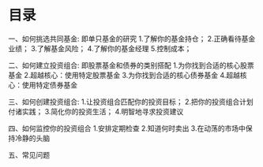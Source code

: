# 目录
一、如何挑选共同基金: 即单只基金的研究
1.了解你的基金持仓；
2.正确看待基金业绩；
3.了解基金风险；
4.了解你的基金经理
5.控制成本；

二、如何建立投资组合: 即股票基金和债券的类别搭配
1.为你找到合适的核心股票基金
2.超越核心：使用特定股票基金
3.为你找到合适的核心债券基金
4.超越核心：使用特定债券基金

三、如何创建投资组合:
1.让投资组合匹配你的投资目标；
2.把你的投资组合计划付诸实践；
3.简化你的投资生活；
4.明智地寻求投资建议

四、如何监控你的投资组合
1.安排定期检查
2.知道何时卖出
3.在动荡的市场中保持冷静的头脑

五、常见问题